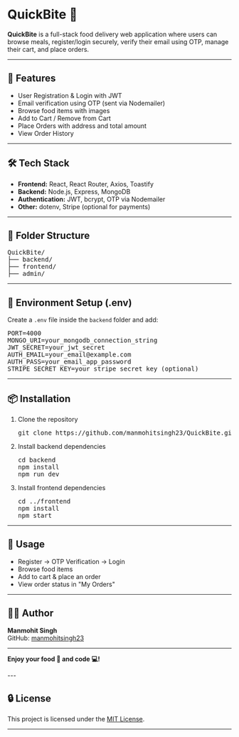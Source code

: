 <h1>QuickBite 🍔</h1>

<p><strong>QuickBite</strong> is a full-stack food delivery web application where users can browse meals, register/login securely, verify their email using OTP, manage their cart, and place orders.</p>

<hr>

<h2>🚀 Features</h2>
<ul>
  <li>User Registration & Login with JWT</li>
  <li>Email verification using OTP (sent via Nodemailer)</li>
  <li>Browse food items with images</li>
  <li>Add to Cart / Remove from Cart</li>
  <li>Place Orders with address and total amount</li>
  <li>View Order History</li>
</ul>

<hr>

<h2>🛠️ Tech Stack</h2>

<ul>
  <li><strong>Frontend:</strong> React, React Router, Axios, Toastify</li>
  <li><strong>Backend:</strong> Node.js, Express, MongoDB</li>
  <li><strong>Authentication:</strong> JWT, bcrypt, OTP via Nodemailer</li>
  <li><strong>Other:</strong> dotenv, Stripe (optional for payments)</li>
</ul>

<hr>

<h2>📁 Folder Structure</h2>

<pre>
QuickBite/
├── backend/
├── frontend/
├── admin/
</pre>

<hr>

<h2>🔧 Environment Setup (.env)</h2>

<p>Create a <code>.env</code> file inside the <code>backend</code> folder and add:</p>

<pre>
PORT=4000
MONGO_URI=your_mongodb_connection_string
JWT_SECRET=your_jwt_secret
AUTH_EMAIL=your_email@example.com
AUTH_PASS=your_email_app_password
STRIPE_SECRET_KEY=your_stripe_secret_key (optional)
</pre>

<hr>

<h2>📦 Installation</h2>

<ol>
  <li>Clone the repository</li>
  <pre>git clone https://github.com/manmohitsingh23/QuickBite.git</pre>

  <li>Install backend dependencies</li>
  <pre>cd backend
npm install
npm run dev</pre>

  <li>Install frontend dependencies</li>
  <pre>cd ../frontend
npm install
npm start</pre>
</ol>

<hr>

<h2>📌 Usage</h2>
<ul>
  <li>Register → OTP Verification → Login</li>
  <li>Browse food items</li>
  <li>Add to cart & place an order</li>
  <li>View order status in "My Orders"</li>
</ul>

<hr>

<h2>👨‍💻 Author</h2>
<p><strong>Manmohit Singh</strong><br>
GitHub: <a href="https://github.com/manmohitsingh23">manmohitsingh23</a>
</p>

<hr>

<p><strong>Enjoy your food 🍕 and code 💻!</strong></p>
---

<h2>🔒 License</h2>
<p>This project is licensed under the <a href="https://opensource.org/licenses/MIT" target="_blank">MIT License</a>.</p>

---

